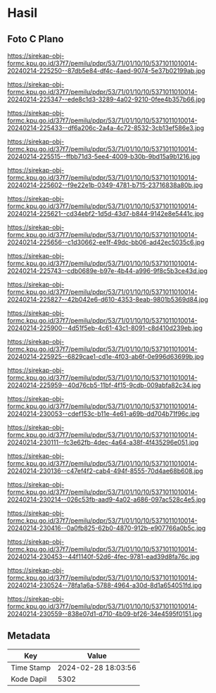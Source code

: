 # Hasil

## Foto C Plano

https://sirekap-obj-formc.kpu.go.id/37f7/pemilu/pdpr/53/71/01/10/10/5371011010014-20240214-225250--87db5e84-df4c-4aed-9074-5e37b02199ab.jpg

https://sirekap-obj-formc.kpu.go.id/37f7/pemilu/pdpr/53/71/01/10/10/5371011010014-20240214-225347--ede8c1d3-3289-4a02-9210-0fee4b357b66.jpg

https://sirekap-obj-formc.kpu.go.id/37f7/pemilu/pdpr/53/71/01/10/10/5371011010014-20240214-225433--df6a206c-2a4a-4c72-8532-3cb13ef586e3.jpg

https://sirekap-obj-formc.kpu.go.id/37f7/pemilu/pdpr/53/71/01/10/10/5371011010014-20240214-225515--ffbb71d3-5ee4-4009-b30b-9bd15a9b1216.jpg

https://sirekap-obj-formc.kpu.go.id/37f7/pemilu/pdpr/53/71/01/10/10/5371011010014-20240214-225602--f9e22e1b-0349-4781-b715-23716838a80b.jpg

https://sirekap-obj-formc.kpu.go.id/37f7/pemilu/pdpr/53/71/01/10/10/5371011010014-20240214-225621--cd34ebf2-1d5d-43d7-b844-9142e8e5441c.jpg

https://sirekap-obj-formc.kpu.go.id/37f7/pemilu/pdpr/53/71/01/10/10/5371011010014-20240214-225656--c1d30662-ee1f-49dc-bb06-ad42ec5035c6.jpg

https://sirekap-obj-formc.kpu.go.id/37f7/pemilu/pdpr/53/71/01/10/10/5371011010014-20240214-225743--cdb0689e-b97e-4b44-a996-9f8c5b3ce43d.jpg

https://sirekap-obj-formc.kpu.go.id/37f7/pemilu/pdpr/53/71/01/10/10/5371011010014-20240214-225827--42b042e6-d610-4353-8eab-9801b5369d84.jpg

https://sirekap-obj-formc.kpu.go.id/37f7/pemilu/pdpr/53/71/01/10/10/5371011010014-20240214-225900--4d51f5eb-4c61-43c1-8091-c8d410d239eb.jpg

https://sirekap-obj-formc.kpu.go.id/37f7/pemilu/pdpr/53/71/01/10/10/5371011010014-20240214-225925--6829cae1-cd1e-4f03-ab6f-0e996d63699b.jpg

https://sirekap-obj-formc.kpu.go.id/37f7/pemilu/pdpr/53/71/01/10/10/5371011010014-20240214-225959--40d76cb5-11bf-4f15-9cdb-009abfa82c34.jpg

https://sirekap-obj-formc.kpu.go.id/37f7/pemilu/pdpr/53/71/01/10/10/5371011010014-20240214-230053--cdef153c-b11e-4e61-a69b-dd704b71f96c.jpg

https://sirekap-obj-formc.kpu.go.id/37f7/pemilu/pdpr/53/71/01/10/10/5371011010014-20240214-230111--fc3e62fb-4dec-4a64-a38f-4f435296e051.jpg

https://sirekap-obj-formc.kpu.go.id/37f7/pemilu/pdpr/53/71/01/10/10/5371011010014-20240214-230136--c47ef4f2-cab4-494f-8555-70d4ae68b608.jpg

https://sirekap-obj-formc.kpu.go.id/37f7/pemilu/pdpr/53/71/01/10/10/5371011010014-20240214-230214--026c53fb-aad9-4a02-a686-097ac528c4e5.jpg

https://sirekap-obj-formc.kpu.go.id/37f7/pemilu/pdpr/53/71/01/10/10/5371011010014-20240214-230416--0a0fb825-62b0-4870-912b-e907766a0b5c.jpg

https://sirekap-obj-formc.kpu.go.id/37f7/pemilu/pdpr/53/71/01/10/10/5371011010014-20240214-230453--44f1140f-52d6-4fec-9781-ead39d8fa76c.jpg

https://sirekap-obj-formc.kpu.go.id/37f7/pemilu/pdpr/53/71/01/10/10/5371011010014-20240214-230524--78fa1a6a-5788-4964-a30d-8d1a654051fd.jpg

https://sirekap-obj-formc.kpu.go.id/37f7/pemilu/pdpr/53/71/01/10/10/5371011010014-20240214-230559--838e07d1-d710-4b09-bf26-34e4595f0151.jpg


## Metadata

| Key        | Value               |
| ---------- | ------------------- |
| Time Stamp | 2024-02-28 18:03:56 |
| Kode Dapil | 5302                |




